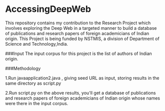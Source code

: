 # AccessingDeepWeb

This repository contains my contribution to the Research Project which involves exploring the Deep Web in a targeted manner to build a database of publications and research papers of foreign academicians of Indian origin.
This Project is being funded by NSTMIS, a division of Department of Science and Technology,India.

###Input
The input corpus for this project is the list of authors of Indian origin. 

###Methodology

1.Run javaapplication2.java , giving seed URL as input, storing results in the same directory as script.py

2.Run script.py on the above results, you'll get a database of publications and research papers of foreign academicians of Indian origin whose names were there in the input corpus.
